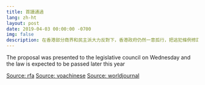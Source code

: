 ```yaml
---
title: 首讀通過
lang: zh-ht
layout: post
date: 2019-04-03 00:00:00 -0700
img: false
description: 在香港部分商界和民主派大力反對下，香港政府仍然一意孤行，把逃犯條例修訂草案提交香港立法會審議。
---
```


The proposal was presented to the legislative council on Wednesday and the law is expected to be passed later this year

[Source: rfa](https://www.rfa.org/mandarin/yataibaodao/gangtai/gf1-04032019093729.html)
[Source: voachinese](https://www.voachinese.com/a/HK-Introduces-Revised-Extradition-Laws-20190403/4860139.html)
[Source: worldjournal](https://www.worldjournal.com/6212862/article-%E9%80%83%E7%8A%AF%E6%A2%9D%E4%BE%8B%E9%A6%96%E8%AE%80-%E5%A4%A7%E5%BE%8B%E5%B8%AB%E5%85%AC%E6%9C%83%EF%BC%9A%E8%A3%9C%E6%BC%8F%E6%98%AF%E8%AA%A4%E5%B0%8E-%E5%88%AA%E7%BD%AA%E5%B1%AC%E5%81%87%E8%B1%A1/)